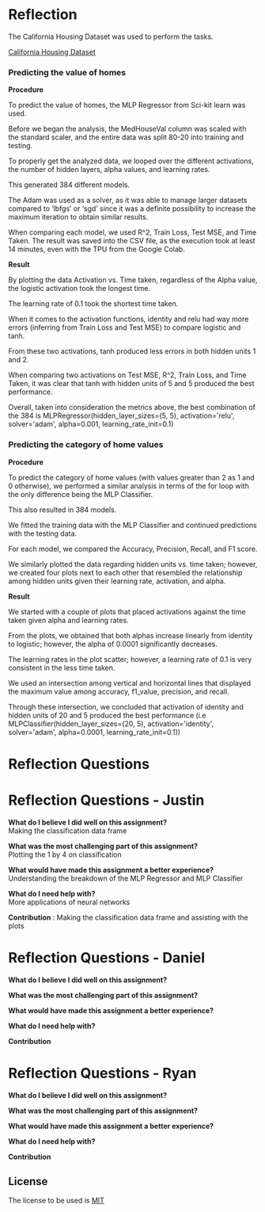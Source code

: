 # Reflection

The California Housing Dataset was used to perform the tasks.

[California Housing Dataset](‘https://scikit-learn.org/stable/modules/generated/sklearn.datasets.fetch_california_housing.html (Links to an external site’))

### Predicting the value of homes

**Procedure**

To predict the value of homes, the MLP Regressor from Sci-kit learn was used.

Before we began the analysis, the MedHouseVal column was scaled with the standard scaler, and the entire data was split 80-20 into training and testing.

To properly get the analyzed data, we looped over the different activations, the number of hidden layers, alpha values, and learning rates.

This generated 384 different models.

The Adam was used as a solver, as it was able to manage larger datasets compared to ’lbfgs’ or ‘sgd’ since it was a definite possibility to increase the maximum iteration to obtain similar results.

When comparing each model, we used R^2, Train Loss, Test MSE, and Time Taken. The result was saved into the CSV file, as the execution took at least 14 minutes, even with the TPU from the Google Colab.

**Result**

By plotting the data Activation vs. Time taken, regardless of the Alpha value, the logistic activation took the longest time.

The learning rate of 0.1 took the shortest time taken.

When it comes to the activation functions, identity and relu had way more errors (inferring from Train Loss and Test MSE) to compare logistic and tanh.

From these two activations, tanh produced less errors in both hidden units 1 and 2.

When comparing two activations on Test MSE, R^2, Train Loss, and Time Taken, it was clear that tanh with hidden units of 5 and 5 produced the best performance.

Overall, taken into consideration the metrics above, the best combination of the 384 is MLPRegressor(hidden_layer_sizes=(5, 5), activation='relu', solver='adam', alpha=0.001, learning_rate_init=0.1)


### Predicting the category of home values

**Procedure**

To predict the category of home values (with values greater than 2 as 1 and 0 otherwise), we performed a similar analysis in terms of the for loop with the only difference being the MLP Classifier.

This also resulted in 384 models.

We fitted the training data with the MLP Classifier and continued predictions with the testing data.

For each model, we compared the Accuracy, Precision, Recall, and F1 score.

We similarly plotted the data regarding hidden units vs. time taken; however, we created four plots next to each other that resembled the relationship among hidden units given their learning rate, activation, and alpha.

**Result**

We started with a couple of plots that placed activations against the time taken given alpha and learning rates.

From the plots, we obtained that both alphas increase linearly from identity to logistic; however, the alpha of 0.0001 significantly decreases.

The learning rates in the plot scatter; however, a learning rate of 0.1 is very consistent in the less time taken.

We used an intersection among vertical and horizontal lines that displayed the maximum value among accuracy, f1_value, precision, and recall.

Through these intersection, we concluded that activation of identity and hidden units of 20 and 5 produced the best performance (i.e MLPClassifier(hidden_layer_sizes=(20, 5), activation='identity', solver='adam', alpha=0.0001, learning_rate_init=0.1))

# Reflection Questions

# Reflection Questions - Justin
**What do I believe I did well on this assignment?**  
Making the classification data frame

**What was the most challenging part of this assignment?**  
Plotting the 1 by 4 on classification

**What would have made this assignment a better experience?**  
Understanding the breakdown of the MLP Regressor and MLP Classifier

**What do I need help with?**  
More applications of neural networks

**Contribution** : 
Making the classification data frame and assisting with the plots

# Reflection Questions - Daniel
**What do I believe I did well on this assignment?**   

**What was the most challenging part of this assignment?**  

**What would have made this assignment a better experience?**  

**What do I need help with?**   

**Contribution**  

# Reflection Questions - Ryan
**What do I believe I did well on this assignment?**  

**What was the most challenging part of this assignment?**  

**What would have made this assignment a better experience?**  

**What do I need help with?**

**Contribution**

## License

The license to be used is [MIT](https://choosealicense.com/licenses/mit/)
